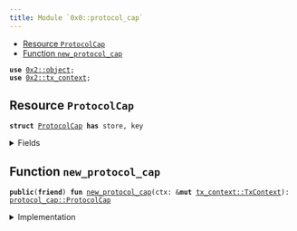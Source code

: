 ```yaml
---
title: Module `0x0::protocol_cap`
---
```




-  [Resource `ProtocolCap`](#0x0_protocol_cap_ProtocolCap)
-  [Function `new_protocol_cap`](#0x0_protocol_cap_new_protocol_cap)


<pre><code><b>use</b> <a href="../sui-framework/object.md#0x2_object">0x2::object</a>;
<b>use</b> <a href="../sui-framework/tx_context.md#0x2_tx_context">0x2::tx_context</a>;
</code></pre>



<a name="0x0_protocol_cap_ProtocolCap"></a>

## Resource `ProtocolCap`



<pre><code><b>struct</b> <a href="protocol_cap.md#0x0_protocol_cap_ProtocolCap">ProtocolCap</a> <b>has</b> store, key
</code></pre>



<details>
<summary>Fields</summary>


<dl>
<dt>
<code>id: <a href="../sui-framework/object.md#0x2_object_UID">object::UID</a></code>
</dt>
<dd>

</dd>
</dl>


</details>

<a name="0x0_protocol_cap_new_protocol_cap"></a>

## Function `new_protocol_cap`



<pre><code><b>public</b>(<b>friend</b>) <b>fun</b> <a href="protocol_cap.md#0x0_protocol_cap_new_protocol_cap">new_protocol_cap</a>(ctx: &<b>mut</b> <a href="../sui-framework/tx_context.md#0x2_tx_context_TxContext">tx_context::TxContext</a>): <a href="protocol_cap.md#0x0_protocol_cap_ProtocolCap">protocol_cap::ProtocolCap</a>
</code></pre>



<details>
<summary>Implementation</summary>


<pre><code><b>public</b>(<a href="../sui-framework/package.md#0x2_package">package</a>) <b>fun</b> <a href="protocol_cap.md#0x0_protocol_cap_new_protocol_cap">new_protocol_cap</a>(
    ctx: &<b>mut</b> TxContext,
): <a href="protocol_cap.md#0x0_protocol_cap_ProtocolCap">ProtocolCap</a> {
    <b>let</b> cap = <a href="protocol_cap.md#0x0_protocol_cap_ProtocolCap">ProtocolCap</a> {
        id: <a href="../sui-framework/object.md#0x2_object_new">object::new</a>(ctx),
    };
    cap
}
</code></pre>



</details>
